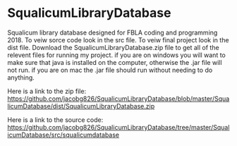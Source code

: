 # SqualicumLibraryDatabase
Squalicum library database designed for FBLA coding and programming 2018.
To veiw sorce code look in the src file.
To veiw final project look in the dist file.
Download the SqualicumLibraryDatabase.zip file to get all of the relevent files for running my project.
if you are on windows you will want to make sure that java is installed on the computer, otherwise the .jar file will not run.
if you are on mac the .jar file should run without needing to do anything.

Here is a link to the zip file: https://github.com/jacobg826/SqualicumLibraryDatabase/blob/master/SqualicumDatabase/dist/SqualicumLibraryDatabase.zip

Here is a link to the source code:
https://github.com/jacobg826/SqualicumLibraryDatabase/tree/master/SqualicumDatabase/src/squalicumdatabase
